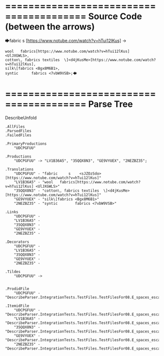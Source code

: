 ========================================
Source Code (between the arrows)
========================================

🡆fabric     s    <sJZOzSdo>[https://www.notube.com/watch?v=hTui12lKus]	->

	wool   fabrics[https://www.notube.com/watch?v=hTui12lKus]	<UlJXGWLS>,
	cotton\, fabrics textiles  \]<d4jKusMe>[https://www.notube.com/watch?v=hTui12lKus],
    silk\[fabrics <Bgx8M6B1>,
    syntic 		fabrics <7vbW9VSB>;🡄

========================================
Parse Tree
========================================
DescribeUnfold

    .AllFiles
    .ParsedFiles
    .FailedFiles

    .PrimaryProductions
        "UDCPGFUU" 

    .Productions
        "UDCPGFUU" -> "LV1B36A5", "35QQX8N3", "GE9VYUEX", "2NEZBZ35";

    .Translations
        "UDCPGFUU" - "fabric     s    <sJZOzSdo>[https://www.notube.com/watch?v=hTui12lKus]"
        "LV1B36A5" - "wool   fabrics[https://www.notube.com/watch?v=hTui12lKus]	<UlJXGWLS>"
        "35QQX8N3" - "cotton\, fabrics textiles  \]<d4jKusMe>[https://www.notube.com/watch?v=hTui12lKus]"
        "GE9VYUEX" - "silk\[fabrics <Bgx8M6B1>"
        "2NEZBZ35" - "syntic 		fabrics <7vbW9VSB>"

    .Links
        "UDCPGFUU" - 
        "LV1B36A5" - 
        "35QQX8N3" - 
        "GE9VYUEX" - 
        "2NEZBZ35" - 

    .Decorators
        "UDCPGFUU" - 
        "LV1B36A5" - 
        "35QQX8N3" - 
        "GE9VYUEX" - 
        "2NEZBZ35" - 

    .Tildes
        "UDCPGFUU" -> 


    .ProdidFile
        "UDCPGFUU" - "DescribeParser.IntegrationTests.TestFiles.TestFilesFor08.E_spaces_escapes_RN.ds"

    .ItemidFile
        "UDCPGFUU" - "DescribeParser.IntegrationTests.TestFiles.TestFilesFor08.E_spaces_escapes_RN.ds"
        "LV1B36A5" - "DescribeParser.IntegrationTests.TestFiles.TestFilesFor08.E_spaces_escapes_RN.ds"
        "35QQX8N3" - "DescribeParser.IntegrationTests.TestFiles.TestFilesFor08.E_spaces_escapes_RN.ds"
        "GE9VYUEX" - "DescribeParser.IntegrationTests.TestFiles.TestFilesFor08.E_spaces_escapes_RN.ds"
        "2NEZBZ35" - "DescribeParser.IntegrationTests.TestFiles.TestFilesFor08.E_spaces_escapes_RN.ds"

